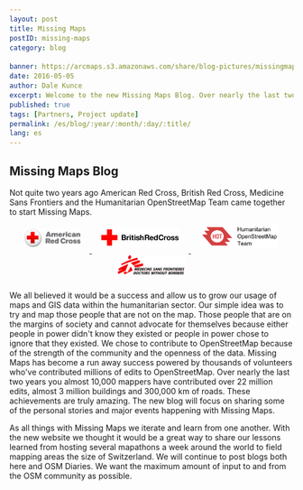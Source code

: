 ```yaml
---
layout: post
title: Missing Maps
postID: missing-maps
category: blog

banner: https://arcmaps.s3.amazonaws.com/share/blog-pictures/missingmaps-blog_20160422_banner.jpg
date: 2016-05-05
author: Dale Kunce
excerpt: Welcome to the new Missing Maps Blog. Over nearly the last two years you almost 10,000 mappers have contributed over 22 million edits, almost 3 million buildings and 300,000 km of roads. These achievements are truly amazing. The new blog will focus on sharing some of the personal stories and major events happening with Missing Maps.
published: true
tags: [Partners, Project update]
permalink: /es/blog/:year/:month/:day/:title/
lang: es
---
```


## Missing Maps Blog

Not quite two years ago American Red Cross, British Red Cross, Medicine Sans Frontiers and the Humanitarian OpenStreetMap Team came together to start Missing Maps.

<div style="text-align:center;">
<a href="http://redcross.org/">
  <img src="/assets/graphics/content/logos/arc_logo.png" width="100" alt="arc-logo" style="border:none; margin: 0px 16px 10px 16px;">
</a>
<a href="http://redcross.org.uk/">
  <img src="/assets/graphics/content/logos/brc_logo.png" width="140" alt="brc-logo" style="border:none; margin: 0px 16px 10px 16px;">
</a>
<a href="http://hotosm.org/">
  <img src="/assets/graphics/content/logos/hot_logo.png" width="140" alt="hot-logo" style="border:none; margin: 0px 16px 10px 16px;">
</a>
<a href="http://www.msf.org.uk/">
  <img src="/assets/graphics/content/logos/msf_logo.png" width="120" alt="msf-logo"  style="border:none; margin: 0px 16px 10px 16px;">
</a>
</div>

We all believed it would be a success and allow us to grow our usage of maps and GIS data within the humanitarian sector. Our simple idea was to try and map those people that are not on the map. Those people that are on the margins of society and cannot advocate for themselves because either people in power didn't know they existed or people in power chose to ignore that they existed. We chose to contribute to OpenStreetMap because of the strength of the community and the openness of the data. Missing Maps has become a run away success powered by thousands of volunteers who've contributed millions of edits to OpenStreetMap. Over nearly the last two years you almost 10,000 mappers have contributed over 22 million edits, almost 3 million buildings and 300,000 km of roads. These achievements are truly amazing. The new blog will focus on sharing some of the personal stories and major events happening with Missing Maps.

As all things with Missing Maps we iterate and learn from one another. With the new website we thought it would be a great way to share our lessons learned from hosting several mapathons a week around the world to field mapping areas the size of Switzerland. We will continue to post blogs both here and OSM Diaries. We want the maximum amount of input to and from the OSM community as possible.
